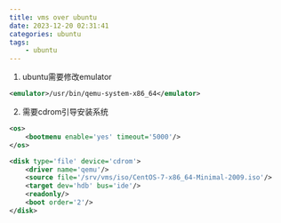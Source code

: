 ```yaml
---
title: vms over ubuntu
date: 2023-12-20 02:31:41
categories: ubuntu
tags:
    - ubuntu
---
```


1. ubuntu需要修改emulator
```xml
<emulator>/usr/bin/qemu-system-x86_64</emulator>
```
2. 需要cdrom引导安装系统
```xml
<os>
    <bootmenu enable='yes' timeout='5000'/>
</os>

<disk type='file' device='cdrom'>
    <driver name='qemu'/>
    <source file='/srv/vms/iso/CentOS-7-x86_64-Minimal-2009.iso'/>
    <target dev='hdb' bus='ide'/>
    <readonly/>
    <boot order='2'/>
</disk>
```
